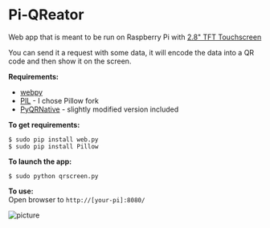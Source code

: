 Pi-QReator
==========

Web app that is meant to be run on Raspberry Pi with [2.8" TFT Touchscreen](https://www.adafruit.com/products/1601)

You can send it a request with some data, it will encode the data into a QR code and then show it on the screen.

**Requirements:**  
* [webpy](http://webpy.org/)
* [PIL](http://pillow.readthedocs.org/en/latest/) - I chose Pillow fork
* [PyQRNative](https://code.google.com/p/pyqrnative/) - slightly modified version included

**To get requirements:**  

    $ sudo pip install web.py
    $ sudo pip install Pillow


**To launch the app:**  

    $ sudo python qrscreen.py
    
**To use:**  
Open browser to `http://[your-pi]:8080/`

![picture](https://dl.dropboxusercontent.com/u/5724095/images/Pi%20QReator.png)
